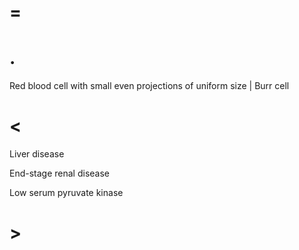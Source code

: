 # =

# .

Red blood cell with small even projections of uniform size | Burr cell

# <

Liver disease

End-stage renal disease

Low serum pyruvate kinase

# >
